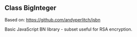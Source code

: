 ## Class BigInteger

Based on: https://github.com/andyperlitch/jsbn

Basic JavaScript BN library - subset useful for RSA encryption.
